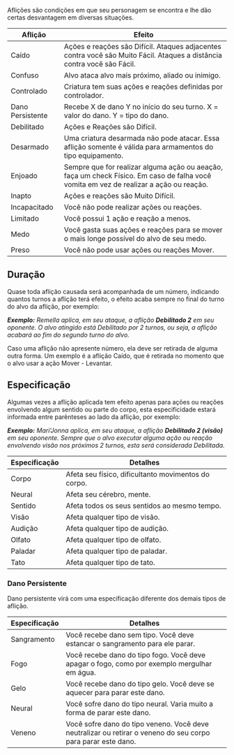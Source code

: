 Aflições são condições em que seu personagem se encontra e lhe dão certas desvantagem em diversas situações.

| Aflição          | Efeito                                                                                                                                 |
| ---------------- | -------------------------------------------------------------------------------------------------------------------------------------- |
| Caído            | Ações e reações são Difícil. Ataques adjacentes contra você são Muito Fácil. Ataques a distância contra você são Fácil.                |
| Confuso          | Alvo ataca alvo mais próximo, aliado ou inimigo.                                                                                       |
| Controlado       | Criatura tem suas ações e reações definidas por controlador.                                                                           |
| Dano Persistente | Recebe X de dano Y no início do seu turno. X = valor do dano. Y = tipo do dano.                                                        |
| Debilitado       | Ações e Reações são Difícil.                                                                                                           |
| Desarmado        | Uma criatura desarmada não pode atacar. Essa aflição somente é válida para armamentos do tipo equipamento.                             |
| Enjoado          | Sempre que for realizar alguma ação ou aeação, faça um check Físico. Em caso de falha você vomita em vez de realizar a ação ou reação. |
| Inapto           | Ações e reações são Muito Difícil.                                                                                                     |
| Incapacitado     | Você não pode realizar ações ou reações.                                                                                               |
| Limitado         | Você possui 1 ação e reação a menos.                                                                                                   |
| Medo             | Você gasta suas ações e reações para se mover o mais longe possível do alvo de seu medo.                                               |
| Preso            | Você não pode usar ações ou reações Mover.                                                                                             |

## Duração

Quase toda aflição causada será acompanhada de um número, indicando quantos turnos a aflição terá efeito, o efeito acaba sempre no final do turno do alvo da aflição, por exemplo:

**_Exemplo:_** _Remella aplica, em seu ataque, a aflição **Debilitado 2** em seu oponente. O alvo atingido está Debilitado por 2 turnos, ou seja, a aflição acabará ao fim do segundo turno do alvo._

Caso uma aflição não apresente número, ela deve ser retirada de alguma outra forma. Um exemplo é a aflição Caído, que é retirada no momento que o alvo usar a ação Mover - Levantar.

## Especificação

Algumas vezes a aflição aplicada tem efeito apenas para ações ou reações envolvendo algum sentido ou parte do corpo, esta especificidade estará informada entre parênteses ao lado da aflição, por exemplo:

**_Exemplo:_** _Mari'Jonna aplica, em seu ataque, a aflição **Debilitado 2 (visão)** em seu oponente. Sempre que o alvo executar alguma ação ou reação envolvendo visão nos próximos 2 turnos, esta será considerada Debilitada._

| Especificação | Detalhes                                            |
| ------------- | --------------------------------------------------- |
| Corpo         | Afeta seu físico, dificultanto movimentos do corpo. |
| Neural        | Afeta seu cérebro, mente.                           |
| Sentido       | Afeta todos os seus sentidos ao mesmo tempo.        |
| Visão         | Afeta qualquer tipo de visão.                       |
| Audição       | Afeta qualquer tipo de audição.                     |
| Olfato        | Afeta qualquer tipo de olfato.                      |
| Paladar       | Afeta qualquer tipo de paladar.                     |
| Tato          | Afeta qualquer tipo de tato.                        |

### Dano Persistente

Dano persistente virá com uma especificação diferente dos demais tipos de aflição.

| Especificação | Detalhes                                                                                                     |
| ------------- | ------------------------------------------------------------------------------------------------------------ |
| Sangramento   | Você recebe dano sem tipo. Você deve estancar o sangramento para ele parar.                                  |
| Fogo          | Você recebe dano do tipo fogo. Você deve apagar o fogo, como por exemplo mergulhar em água.                  |
| Gelo          | Você recebe dano do tipo gelo. Você deve se aquecer para parar este dano.                                    |
| Neural        | Você sofre dano do tipo neural. Varia muito a forma de parar este dano.                                      |
| Veneno        | Você sofre dano do tipo veneno. Você deve neutralizar ou retirar o veneno do seu corpo para parar este dano. |
